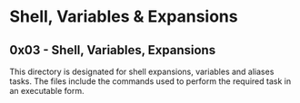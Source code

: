# Shell, Variables & Expansions
## 0x03 - Shell, Variables, Expansions
This directory is designated for shell expansions, variables and aliases tasks. The files include the commands used to perform the required task in an executable form.
